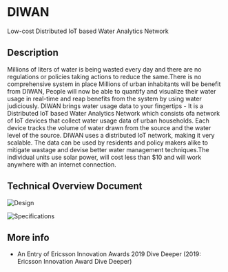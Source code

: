 # DIWAN
Low-cost Distributed IoT based Water Analytics Network

## Description 

Millions of liters of water is being wasted every day and there are no regulations or policies taking actions to reduce the
same.There is no comprehensive system in place
Millions of urban inhabitants will be benefit from DIWAN, People will now be able to quantify and visualize their water
usage in real-time and reap benefits from the system by using water judiciously.
DIWAN brings water usage data to your fingertips - It is a Distributed IoT based Water Analytics Network which consists ofa network of IoT devices that collect water usage data of urban households. Each device tracks the volume of water
drawn from the source and the water level of the source.
DIWAN uses a distributed IoT network, making it very scalable. The data can be used by residents and policy makers alike
to mitigate wastage and devise better water management techniques.The individual units use solar power, will cost less
than $10 and will work anywhere with an internet connection.


## Technical Overview Document

![Design](https://i.imgur.com/D7JhtoL.png)

![Specifications](https://i.imgur.com/LTlOWoe.png)

## More info

* An Entry of Ericsson Innovation Awards 2019 Dive Deeper (2019: Ericsson Innovation Award Dive
Deeper)
